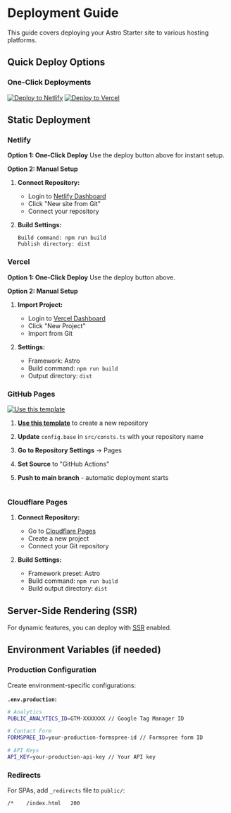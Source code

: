 # Deployment Guide

This guide covers deploying your Astro Starter site to various hosting platforms.

## Quick Deploy Options

### One-Click Deployments

[![Deploy to Netlify](https://img.shields.io/badge/Deploy%20to-Netlify-00C7B7?logo=netlify)](https://app.netlify.com/start/deploy?repository=https://github.com/mnyorba/astro-starter)
[![Deploy to Vercel](https://img.shields.io/badge/Deploy%20to-Vercel-000000?logo=vercel)](https://vercel.com/new/clone?repository-url=https://github.com/mnyorba/astro-starter)

## Static Deployment

### Netlify

**Option 1: One-Click Deploy**
Use the deploy button above for instant setup.

**Option 2: Manual Setup**

1. **Connect Repository:**
   - Login to [Netlify Dashboard](https://app.netlify.com/)
   - Click "New site from Git"
   - Connect your repository

2. **Build Settings:**

   ```
   Build command: npm run build
   Publish directory: dist
   ```

### Vercel

**Option 1: One-Click Deploy**
Use the deploy button above.

**Option 2: Manual Setup**

1. **Import Project:**
   - Login to [Vercel Dashboard](https://vercel.com/dashboard)
   - Click "New Project"
   - Import from Git

2. **Settings:**
   - Framework: Astro
   - Build command: `npm run build`
   - Output directory: `dist`

### GitHub Pages

[![Use this template](https://img.shields.io/badge/Use%20this%20template-2088FF?logo=github)](https://github.com/mnyorba/astro-starter/generate)

1. **[Use this template](https://github.com/mnyorba/astro-starter/generate)** to create a new repository
2. **Update** `config.base` in `src/consts.ts` with your repository name
3. **Go to Repository Settings** → Pages
4. **Set Source** to "GitHub Actions"
5. **Push to main branch** - automatic deployment starts

   ```

   ```

### Cloudflare Pages

1. **Connect Repository:**
   - Go to [Cloudflare Pages](https://pages.cloudflare.com/)
   - Create a new project
   - Connect your Git repository

2. **Build Settings:**
   - Framework preset: Astro
   - Build command: `npm run build`
   - Build output directory: `dist`

## Server-Side Rendering (SSR)

For dynamic features, you can deploy with [SSR](https://docs.astro.build/en/guides/deploy/#server-side-rendering) enabled.

## Environment Variables (if needed)

### Production Configuration

Create environment-specific configurations:

**`.env.production`:**

```bash
# Analytics
PUBLIC_ANALYTICS_ID=GTM-XXXXXXX // Google Tag Manager ID

# Contact Form
FORMSPREE_ID=your-production-formspree-id // Formspree form ID

# API Keys
API_KEY=your-production-api-key // Your API key
```

### Redirects

For SPAs, add `_redirects` file to `public/`:

```
/*    /index.html   200
```
